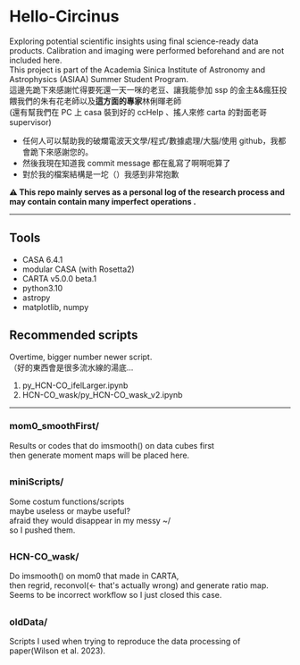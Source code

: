 # Hello-Circinus
Exploring potential scientific insights using final science-ready data products. Calibration and imaging were performed beforehand and are not included here.  
This project is part of the Academia Sinica Institute of Astronomy and Astrophysics (ASIAA) Summer Student Program.  
這邊先跪下來感謝忙得要死還一天一咪的老豆、讓我能參加 ssp 的金主&&瘋狂投餵我們的朱有花老師以及**這方面的專家**林俐暉老師  
(還有幫我們在 PC 上 casa 裝到好的 ccHelp 、搖人來修 carta 的對面老哥 supervisor)
>
- 任何人可以幫助我的破爛電波天文學/程式/數據處理/大腦/使用 github，我都會跪下來感謝您的。  
- 然後我現在知道我 commit message 都在亂寫了啊啊呃算了  
- 對於我的檔案結構是一坨（）我感到非常抱歉
>
**⚠️ This repo mainly serves as a personal log of the research process and may contain contain many imperfect operations .**  
>
---
## Tools
- CASA 6.4.1
- modular CASA (with Rosetta2)
- CARTA v5.0.0 beta.1
- python3.10
- astropy
- matplotlib, numpy
## Recommended scripts
Overtime, bigger number newer script.  
（好的東西會是很多流水線的湯底...  
1. py_HCN-CO_ifelLarger.ipynb
2. HCN-CO_wask/py_HCN-CO_wask_v2.ipynb

---
### mom0_smoothFirst/
Results or codes that do imsmooth() on data cubes first  
then generate moment maps will be placed here.
##
### miniScripts/
Some costum functions/scripts  
maybe useless or maybe useful?  
afraid they would disappear in my messy ~/  
so I pushed them.
##
### HCN-CO_wask/
Do imsmooth() on mom0 that made in CARTA,  
then regrid, reconvol(<- that's actually wrong) and generate ratio map.  
Seems to be incorrect workflow so I just closed this case.
##
### oldData/
Scripts I used when trying to reproduce the data processing of paper(Wilson et al. 2023).
